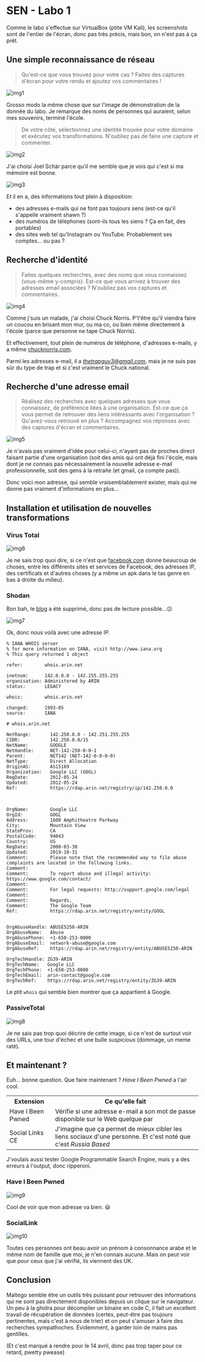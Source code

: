 # SEN - Labo 1

Comme le labo s'effectue sur VirtualBox (ptite VM Kali), les screenshots sont de
l'entier de l'écran, donc pas très précis, mais bon, on n'est pas à ça prêt.

## Une simple reconnaissance de réseau

> Qu'est-ce que vous trouvez pour votre cas ? Faites des captures d'écran pour
> votre rendu et ajoutez vos commentaires !

![img1](images/img1_rendu.png)

Grosso modo la même chose que sur l'image de démonstration de la donnée du labo.
Je remarque des noms de personnes qui auraient, selon mes souvenirs, terminé
l'école.

> De votre côté, sélectionnez une identité trouvée pour votre domaine et
> exécutez vos transformations. N'oubliez pas de faire une capture et commenter.

![img2](images/img2_rendu.png)

J'ai choisi Joel Schär parce qu'il me semble que je vois qui c'est si ma mémoire
est bonne.

![img3](images/img3_rendu.png)

Et il en a, des informations tout plein à disposition:

- des adresses e-mails qui ne font pas toujours sens (est-ce qu'il s'appelle
  vraiment shawn ?)
- des numéros de téléphones (sont-ils tous les siens ? Ça en fait, des
  portables)
- des sites web tel qu'Instagram ou YouTube. Probablement ses comptes… ou pas ?

## Recherche d'identité

> Faites quelques recherches, avec des noms que vous connaissez (vous-même
> y-compris). Est-ce que vous arrivez à trouver des adresses email associées ?
> N'oubliez pas vos captures et commentaires.

![img4](images/img4_rendu.png)

Comme j'suis un malade, j'ai choisi Chuck Norris. P't'être qu'il viendra faire
un coucou en brisant mon mur, ou ma co, ou bien même directement à l'école
(parce que personne ne tape Chuck Norris).

Et effectivement, tout plein de numéros de téléphone, d'adresses e-mails, y a même [chucknorris.com](chucknorris.com).

Parmi les adresses e-mail, il a *thetrapguy3@gmail.com*, mais je ne suis pas sûr
du type de trap et si c'est vraiment le Chuck national.

## Recherche d'une adresse email

> Réalisez des recherches avec quelques adresses que vous connaissez, de
> préférence liées à une organisation. Est-ce que ça vous permet de retrouver
> des liens intéressants avec l'organisation ? Qu'avez-vous retrouvé en plus ?
> Accompagnez vos réponses avec des captures d'écran et commentaires.

![img5](images/img5_rendu.png)

Je n'avais pas vraiment d'idée pour celui-ci, n'ayant pas de proches direct faisant partie d'une organisation (soit des amis qui ont déjà fini l'école, mais dont je ne connais pas nécessairement la nouvelle adresse e-mail professionnelle, soit des gens à la retraite (et gmail, ça compte pas)).

Donc voici mon adresse, qui semble vraisemblablement exister, mais qui ne donne pas vraiment d'informations en plus…

## Installation et utilisation de nouvelles transformations

### Virus Total

![img6](images/img6_rendu.png)

Je ne sais trop quoi dire, si ce n'est que [facebook.com](http://www.facebook.com) donne beaucoup de choses, entre les différents sites et services de Facebook, des adresses IP, des certificats et d'autres choses (y a  même un apk dans le tas genre en bas à droite du milieu).

### Shodan

Bon bah, le [blog](https://maltego.blogspot.com/2016/04/abracadabra-its-shodan-time.html) a été supprimé, donc pas de lecture possible…😔

![img7](images/img7_rendu.png)

Ok, donc nous voilà avec une adresse IP.

```
% IANA WHOIS server
% for more information on IANA, visit http://www.iana.org
% This query returned 1 object

refer:        whois.arin.net

inetnum:      142.0.0.0 - 142.255.255.255
organisation: Administered by ARIN
status:       LEGACY

whois:        whois.arin.net

changed:      1993-05
source:       IANA

# whois.arin.net

NetRange:       142.250.0.0 - 142.251.255.255
CIDR:           142.250.0.0/15
NetName:        GOOGLE
NetHandle:      NET-142-250-0-0-1
Parent:         NET142 (NET-142-0-0-0-0)
NetType:        Direct Allocation
OriginAS:       AS15169
Organization:   Google LLC (GOGL)
RegDate:        2012-05-24
Updated:        2012-05-24
Ref:            https://rdap.arin.net/registry/ip/142.250.0.0



OrgName:        Google LLC
OrgId:          GOGL
Address:        1600 Amphitheatre Parkway
City:           Mountain View
StateProv:      CA
PostalCode:     94043
Country:        US
RegDate:        2000-03-30
Updated:        2019-10-31
Comment:        Please note that the recommended way to file abuse complaints are located in the following links. 
Comment:        
Comment:        To report abuse and illegal activity: https://www.google.com/contact/
Comment:        
Comment:        For legal requests: http://support.google.com/legal 
Comment:        
Comment:        Regards, 
Comment:        The Google Team
Ref:            https://rdap.arin.net/registry/entity/GOGL


OrgAbuseHandle: ABUSE5250-ARIN
OrgAbuseName:   Abuse
OrgAbusePhone:  +1-650-253-0000 
OrgAbuseEmail:  network-abuse@google.com
OrgAbuseRef:    https://rdap.arin.net/registry/entity/ABUSE5250-ARIN

OrgTechHandle: ZG39-ARIN
OrgTechName:   Google LLC
OrgTechPhone:  +1-650-253-0000 
OrgTechEmail:  arin-contact@google.com
OrgTechRef:    https://rdap.arin.net/registry/entity/ZG39-ARIN
```

Le ptit `whois` qui semble bien montrer que ça appartient à Google.

### PassiveTotal

![img8](images/img8_rendu.png)

Je ne sais pas trop quoi décrire de cette image, si ce n'est de surtout voir des
URLs, une tour d'échec et une bulle *suspicious* (dommage, un meme raté).

## Et maintenant ?

Euh… bonne question. Que faire maintenant ? *Have I Been Pwned* a l'air cool.

<table>
  <tr>
    <th>Extension</th>
    <th>Ce qu'elle fait</th>
  </tr>
  <tr>
    <td>Have I Been Pwned</td>
    <td>Vérifie si une adresse e-mail a son mot de passe disponible sur le Web quelque par</td>
  </tr>
  <tr>
    <td>Social Links CE</td>
    <td>J'imagine que ça permet de mieux cibler les liens sociaux d'une personne. Et c'est noté que c'est <i>Russia Based</i></td>
  </tr>
</table>

J'voulais aussi tester Google Programmable Search Engine, mais y a des erreurs à l'output, donc ripperoni.

### Have I Been Pwned

![img9](images/img9_rendu.png)

Cool de voir que mon adresse va bien. 😃

### SocialLink

![img10](images/img10_rendu.png)

Toutes ces personnes ont beau avoir un prénom à consonnance arabe et le même nom
de famille que moi, je n'en connais aucune. Mais on peut voir que pour ceux que
j'ai vérifié, ils viennent des UK.

## Conclusion

Maltego semble être un outils très puissant pour retrouver des informations qui
ne sont pas directement disponibles depuis un clique sur le navigateur. Un peu à
la ghidra pour décompiler un binaire en code C, il fait un excellent travail de
récupération de données (certes, peut-être pas toujours pertinentes, mais c'est
à nous de trier) et on peut s'amuser à faire des recherches sympathoches.
Évidemment, à garder loin de mains pas gentilles.

(Et c'est marqué à rendre pour le 14 avril, donc pas trop taper pour ce retard,
pwetty pwease)
